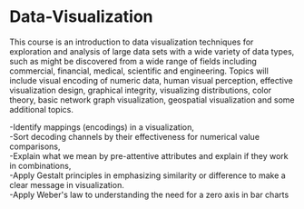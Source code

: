# Data-Visualization
This course is an introduction to data visualization techniques for exploration and analysis of large
data sets with a wide variety of data types, such as might be discovered from a wide range of fields
including commercial, financial, medical, scientific and engineering. Topics will include visual encoding of
numeric data, human visual perception, effective visualization design, graphical integrity, visualizing
distributions, color theory, basic network graph visualization, geospatial visualization and some
additional topics. </br>

-Identify mappings (encodings) in a visualization,</br>
-Sort decoding channels by their effectiveness for numerical value comparisons,</br>
-Explain what we mean by pre-attentive attributes and explain if they work in combinations,</br>
-Apply Gestalt principles in emphasizing similarity or difference to make a clear message in visualization.</br>
-Apply Weber's law to understanding the need for a zero axis in bar charts</br>

